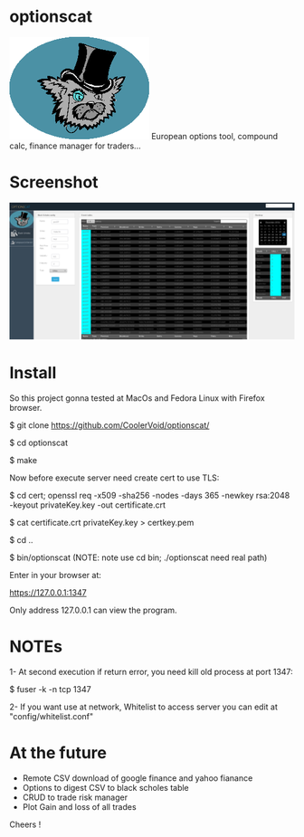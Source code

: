 # optionscat

![alt tag](https://github.com/CoolerVoid/optionscat/blob/master/doc/optionscat.png)
European options tool, compound calc, finance manager for traders... 


# Screenshot

![alt tag](https://github.com/CoolerVoid/optionscat/blob/master/doc/screen.png)

# Install

So this project gonna tested at MacOs and Fedora Linux with Firefox browser.

$ git clone https://github.com/CoolerVoid/optionscat/

$ cd optionscat

$ make

Now before execute server need create cert to use TLS:

$ cd cert; openssl req -x509 -sha256 -nodes -days 365 -newkey rsa:2048 -keyout privateKey.key -out certificate.crt

$ cat certificate.crt privateKey.key > certkey.pem

$ cd ..

$ bin/optionscat     (NOTE: note use cd bin; ./optionscat need real path)

Enter in your browser at:

https://127.0.0.1:1347

Only address 127.0.0.1 can view the program.

# NOTEs 

1- At second execution if return error, you need kill old process at port 1347:

$ fuser -k -n tcp 1347

2- If you want use at network, Whitelist to access server you can edit at "config/whitelist.conf"


# At the future

* Remote CSV download of google finance and yahoo fianance
* Options to digest CSV to black scholes table
* CRUD to trade risk manager
* Plot Gain and loss of all trades

Cheers !
